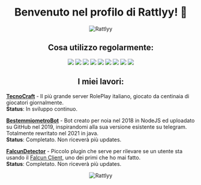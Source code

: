 <h1 align="center">Benvenuto nel profilo di Rattlyy! 👋</h1>
<p align="center"> 
<img src="https://komarev.com/ghpvc/?username=Rattlyy" alt="Rattlyy" />
</p>

<h2 align="center"> Cosa utilizzo regolarmente: </h2>
<p href="https://github.com/TecnoCraftNet" align="center"> 
<img src="https://img.shields.io/badge/Java-ED8B00?style=for-the-badge&logo=java&logoColor=white" />
<img src="https://img.shields.io/badge/PHP-777BB4?style=for-the-badge&logo=php&logoColor=white" /> 
<img src="https://img.shields.io/badge/MySQL-00000F?style=for-the-badge&logo=mysql&logoColor=white" />
<img src="https://img.shields.io/badge/MongoDB-4EA94B?style=for-the-badge&logo=mongodb&logoColor=white" />
<img src="https://img.shields.io/badge/redis-%23DD0031.svg?&style=for-the-badge&logo=redis&logoColor=white"/>
<img src="https://img.shields.io/badge/Node.js-43853D?style=for-the-badge&logo=node.js&logoColor=white" />
<img src="https://img.shields.io/badge/Jenkins-D24939?style=for-the-badge&logo=Jenkins&logoColor=white"/>
<img src="https://img.shields.io/badge/Docker-2CA5E0?style=for-the-badge&logo=docker&logoColor=white"/>
<img src="https://img.shields.io/badge/Spring-6DB33F?style=for-the-badge&logo=spring&logoColor=white" />
</p>

<h2 align="center"> I miei lavori: </h2>

[**TecnoCraft**](https://tecnocraft.net/) - Il più grande server RolePlay italiano, giocato da centinaia di giocatori giornalmente.
<br>**Status**: In sviluppo continuo.

[**BestemmiometroBot**](https://github.com/Rattlyy/bestemmiometro) - Bot creato per noia nel 2018 in NodeJS ed uploadato su GitHub nel 2019, inspirandomi alla sua versione esistente su telegram. Totalmente rewritato nel 2021 in java.
<br>**Status**: Completato. Non riceverà più updates.

[**FalcunDetector**](https://github.com/Rattlyy/FalcunDetector) - Piccolo plugin che serve per rilevare se un utente sta usando il [Falcun Client](https://falcun.net/), uno dei primi che ho mai fatto. 
<br>**Status**: Completato. Non riceverà più updates.


<p align="center"><img src="https://github-readme-stats.vercel.app/api?username=Rattlyy&show_icons=true&count_private=true" alt="Rattlyy" /></p>
